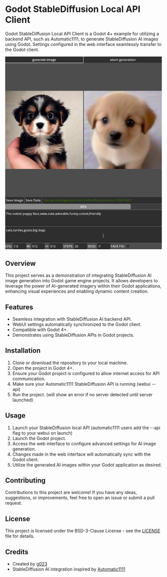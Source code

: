# Godot StableDiffusion Local API Client

Godot StableDiffusion Local API Client is a Godot 4+ example for utilizing a backend API, such as Automatic1111, to generate StableDiffusion AI images using Godot. Settings configured in the web interface seamlessly transfer to the Godot client.

![Chat Application Screenshot](./screenshot.png)

## Overview

This project serves as a demonstration of integrating StableDiffusion AI image generation into Godot game engine projects. It allows developers to leverage the power of AI-generated imagery within their Godot applications, enhancing visual experiences and enabling dynamic content creation.

## Features

- Seamless integration with StableDiffusion AI backend API.
- WebUI settings automatically synchronized to the Godot client.
- Compatible with Godot 4+.
- Demonstrates using StableDiffusion APIs in Godot projects.

## Installation

1. Clone or download the repository to your local machine.
2. Open the project in Godot 4+.
3. Ensure your Godot project is configured to allow internet access for API communication.
4. Make sure your Automatic1111 StableDiffusion API is running (webui --api)
5. Run the project. (will show an error if no server detected until server launched)

## Usage

1. Launch your StableDiffusion local API (automatic1111 users add the --api flag to your webui on launch)
2. Launch the Godot project.
3. Access the web interface to configure advanced settings for AI image generation.
4. Changes made in the web interface will automatically sync with the Godot client.
5. Utilize the generated AI images within your Godot application as desired.

## Contributing

Contributions to this project are welcome! If you have any ideas, suggestions, or improvements, feel free to open an issue or submit a pull request.

## License

This project is licensed under the BSD-3-Clause License - see the [LICENSE](LICENSE) file for details.

## Credits

- Created by [g023](https://github.com/g023?tab=repositories)
- StableDiffusion AI integration inspired by [Automatic1111](https://github.com/AUTOMATIC1111/stable-diffusion-webui)

